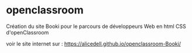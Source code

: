 # openclassroom

Création du site Booki pour le parcours de développeurs Web en html CSS d'openClassroom

voir le site internet sur :  https://alicedell.github.io/openclassroom-Booki/
